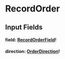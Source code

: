 # RecordOrder

## Input Fields

#### field: [RecordOrderField](/api/graphql/enums/record-order-field.md)!

#### direction: [OrderDirection](/api/graphql/enums/order-direction.md)!
